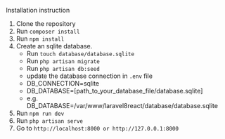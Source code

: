 Installation instruction
1. Clone the repository
2. Run `composer install`
3. Run `npm install`
5. Create an sqlite database.
    - Run `touch database/database.sqlite`
    - Run `php artisan migrate`
    - Run `php artisan db:seed`
    - update the database connection in `.env` file
    - DB_CONNECTION=sqlite
    - DB_DATABASE=[path_to_your_database_file/database.sqlite] 
    - e.g. DB_DATABASE=/var/www/laravel8react/database/database.sqlite
6. Run `npm run dev`
7. Run `php artisan serve`
8. Go to `http://localhost:8000 or http://127.0.0.1:8000`